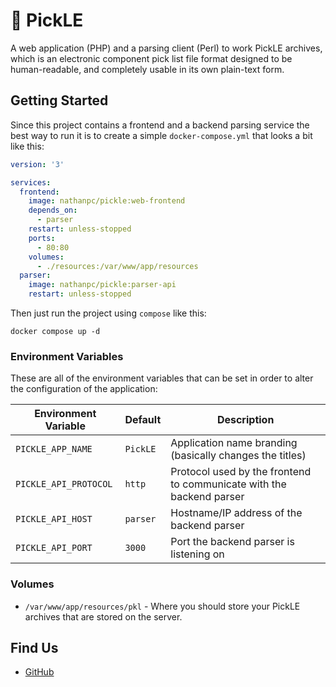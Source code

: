 # 🥒 PickLE

A web application (PHP) and a parsing client (Perl) to work PickLE archives, which is an electronic component pick list file format designed to be human-readable, and completely usable in its own plain-text form.

## Getting Started

Since this project contains a frontend and a backend parsing service the best way to run it is to create a simple `docker-compose.yml` that looks a bit like this:

```yaml
version: '3'

services:
  frontend:
    image: nathanpc/pickle:web-frontend
    depends_on:
      - parser
    restart: unless-stopped
    ports:
      - 80:80
    volumes:
      - ./resources:/var/www/app/resources
  parser:
    image: nathanpc/pickle:parser-api
    restart: unless-stopped
```

Then just run the project using `compose` like this:

```shell
docker compose up -d
```

### Environment Variables

These are all of the environment variables that can be set in order to alter
the configuration of the application:

| Environment Variable | Default | Description |
|--|--|--|
| `PICKLE_APP_NAME` | `PickLE` | Application name branding (basically changes the titles) |
| `PICKLE_API_PROTOCOL` | `http` | Protocol used by the frontend to communicate with the backend parser |
| `PICKLE_API_HOST` | `parser` | Hostname/IP address of the backend parser |
| `PICKLE_API_PORT` | `3000` | Port the backend parser is listening on |

### Volumes

- `/var/www/app/resources/pkl` - Where you should store your PickLE archives that are stored on the server.

## Find Us

* [GitHub](https://github.com/nathanpc/pickle-web)
